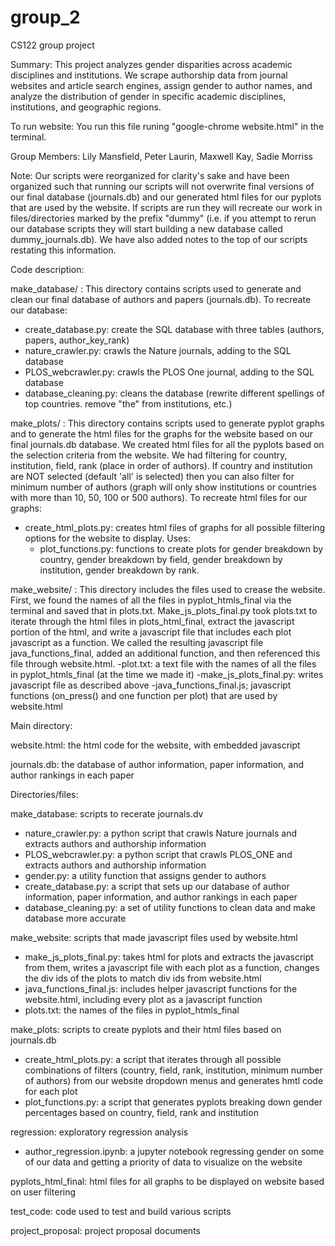 # group_2
CS122 group project

Summary:
This project analyzes gender disparities across academic disciplines and institutions. We scrape authorship data from journal websites and article search engines, assign gender to author names, and analyze the distribution of gender in specific academic disciplines, institutions, and geographic regions. 

To run website: 
You run this file runing "google-chrome website.html" in the terminal.    

Group Members: 
Lily Mansfield, 
Peter Laurin, 
Maxwell Kay, 
Sadie Morriss

Note: Our scripts were reorganized for clarity's sake and have been organized such that running our scripts will not overwrite final versions of our final database (journals.db) and our generated html files for our pyplots that are used by the website. If scripts are run they will recreate our work in files/directories marked by the prefix "dummy" (i.e. if you attempt to rerun our database scripts they will start building a new database called dummy_journals.db). We have also added notes to the top of our scripts restating this information. 

Code description:

make_database/ : This directory contains scripts used to generate and clean our final database of authors and papers (journals.db). To recreate our database:
- create_database.py: create the SQL database with three tables (authors, papers, author_key_rank)
- nature_crawler.py: crawls the Nature journals, adding to the SQL database
- PLOS_webcrawler.py: crawls the PLOS One journal, adding to the SQL database 
- database_cleaning.py: cleans the database (rewrite different spellings of top countries. remove "the" from institutions, etc.)

make_plots/ : This directory contains scripts used to generate pyplot graphs and to generate the html files for the graphs for the website based on our final journals.db database. We created html files for all the pyplots based on the selection criteria from the website. We had filtering for country, institution, field, rank (place in order of authors). If country and institution are NOT selected (default 'all' is selected) then you can also filter for minimum number of authors (graph will only show institutions or countries with more than 10, 50, 100 or 500 authors). To recreate html files for our graphs:
- create_html_plots.py: creates html files of graphs for all possible filtering options for the website to display. 
  Uses:
  - plot_functions.py: functions to create plots for gender breakdown by country, gender breakdown by field, gender breakdown by institution, gender breakdown by rank.

make_website/ : This directory includes the files used to crease the website. First, we found the names of all the files in 
pyplot_htmls_final via the terminal and saved that in plots.txt. Make_js_plots_final.py took plots.txt to iterate through the html
files in plots_html_final, extract the javascript portion of the html, and write a javascript file that includes each plot javascript as a function. We called the resulting javascript file java_functions_final, added an additional function, and then referenced this file through website.html. 
  -plot.txt: a text file with the names of all the files in pyplot_htmls_final (at the time we made it)
  -make_js_plots_final.py: writes javascript file as described above
  -java_functions_final.js; javascript functions (on_press() and one function per plot) that are used by website.html 


Main directory: 

website.html: the html code for the website, with embedded javascript 

journals.db: the database of author information, paper information, and author rankings in each paper

Directories/files:

make_database: scripts to recerate journals.dv
- nature_crawler.py: a python script that crawls Nature journals and extracts authors and authorship information
- PLOS_webcrawler.py: a python script that crawls PLOS_ONE and extracts authors and authorship information
- gender.py: a utility function that assigns gender to authors
- create_database.py: a script that sets up our database of author information, paper information, and author rankings in each paper
- database_cleaning.py: a set of utility functions to clean data and make database more accurate

make_website: scripts that made javascript files used by website.html  
- make_js_plots_final.py: takes html for plots and extracts the javascript from them, writes a javascript file with each plot as a function, changes the div ids of the plots to match div ids from website.html 
- java_functions_final.js: includes helper javascript functions for the website.html, including every plot as a javascript function
- plots.txt: the names of the files in pyplot_htmls_final 

make_plots: scripts to create pyplots and their html files based on journals.db
- create_html_plots.py: a script that iterates through all possible combinations of filters (country, field, rank, institution, minimum number of authors) from our website dropdown menus and generates hmtl code for each plot
- plot_functions.py: a script that generates pyplots breaking down gender percentages based on country, field, rank and institution

regression: exploratory regression analysis
- author_regression.ipynb: a jupyter notebook regressing gender on some of our data and getting a priority of data to visualize on the website

pyplots_html_final: html files for all graphs to be displayed on website based on user filtering

test_code: code used to test and build various scripts

project_proposal: project proposal documents










